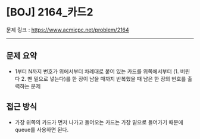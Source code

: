 # [BOJ] 2164_카드2

문제 링크 : https://www.acmicpc.net/problem/2164

------------------
## 문제 요약
  - 1부터 N까지 번호가 위에서부터 차례대로 붙어 있는 카드를 위쪽에서부터 (1. 버린다 2. 맨 밑으로 넣는다)를 한 장이 남을 때까지 반복했을 때 남은 한 장의 번호를 출력하는 문제

## 접근 방식
  - 가장 위쪽의 카드가 먼저 나가고 들어오는 카드는 가장 밑으로 들어가기 때문에 queue를 사용하면 된다.
